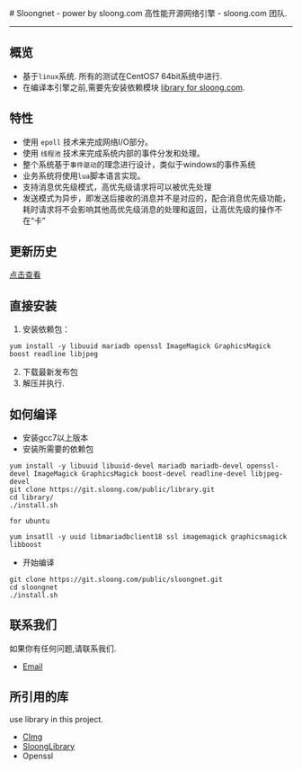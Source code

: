 ﻿﻿# Sloongnet - power by sloong.com
高性能开源网络引擎 - sloong.com 团队.

***

## 概览
* 基于`linux`系统. 所有的测试在CentOS7 64bit系统中进行.
* 在编译本引擎之前,需要先安装依赖模块 [library for sloong.com](https://git.sloong.com/public/library).

## 特性
* 使用 `epoll` 技术来完成网络I/O部分。
* 使用 `线程池` 技术来完成系统内部的事件分发和处理。
* 整个系统基于`事件驱动`的理念进行设计，类似于windows的事件系统
* 业务系统将使用`lua`脚本语言实现。
* 支持消息优先级模式，高优先级请求将可以被优先处理
* 发送模式为异步，即发送后接收的消息并不是对应的，配合消息优先级功能，耗时请求将不会影响其他高优先级消息的处理和返回，让高优先级的操作不在“卡”

## 更新历史
[点击查看](https://git.sloong.com/public/sloongnet/src/master/ChangeLog.md)

## 直接安装
1. 安装依赖包：
```
yum install -y libuuid mariadb openssl ImageMagick GraphicsMagick boost readline libjpeg
```
2. 下载最新发布包
3. 解压并执行.

## 如何编译
* 安装gcc7以上版本
* 安装所需要的依赖包

```
yum install -y libuuid libuuid-devel mariadb mariadb-devel openssl-devel ImageMagick GraphicsMagick boost-devel readline-devel libjpeg-devel    
git clone https://git.sloong.com/public/library.git    
cd library/
./install.sh
```

```
for ubuntu

yum insatll -y uuid libmariadbclient18 ssl imagemagick graphicsmagick libboost 
```

* 开始编译

```
git clone https://git.sloong.com/public/sloongnet.git    
cd sloongnet    
./install.sh    
```


## 联系我们
如果你有任何问题,请联系我们.

* [Email](wcb@sloong.com)

## 所引用的库
use library in this project.

* [CImg](https://git.sloong.com/wcb/CImg) 
* [SloongLibrary](https://git.sloong.com/public/library)
* Openssl



